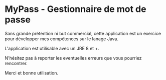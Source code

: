 # MyPass - Gestionnaire de mot de passe

Sans grande prétention ni but commercial, cette application est un exercice pour développer mes compétences sur le lanage Java.

L'application est utilisable avec un JRE 8 et +.

N'hésitez pas à reporter les eventuelles erreurs que vous pourriez rencontrer.

Merci et bonne utilisation.
